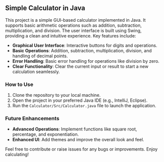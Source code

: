 ## Simple Calculator in Java

This project is a simple GUI-based calculator implemented in Java. 
It supports basic arithmetic operations such as addition, subtraction, multiplication, and division. 
The user interface is built using Swing, providing a clean and intuitive experience. Key features include:

- **Graphical User Interface**: Interactive buttons for digits and operations.
- **Basic Operations**: Addition, subtraction, multiplication, division, and handling of decimal points.
- **Error Handling**: Basic error handling for operations like division by zero.
- **Clear Functionality**: Clear the current input or result to start a new calculation seamlessly.

### How to Use
1. Clone the repository to your local machine.
2. Open the project in your preferred Java IDE (e.g., IntelliJ, Eclipse).
3. Run the `Calculator/Src/Calculator.java` file to launch the application.

### Future Enhancements
- **Advanced Operations**: Implement functions like square root, percentage, and exponentiation.
- **Enhanced UI**: Add themes and improve the overall look and feel.

Feel free to contribute or raise issues for any bugs or improvements. Enjoy calculating!

